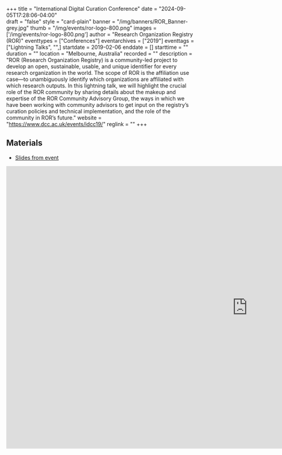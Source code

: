 +++
title = "International Digital Curation Conference" 
date = "2024-09-05T17:28:06-04:00"  
draft = "false" 
style = "card-plain" 
banner = "/img/banners/ROR_Banner-grey.jpg" 
thumb = "/img/events/ror-logo-800.png" 
images = ['/img/events/ror-logo-800.png']
author = "Research Organization Registry (ROR)" 
eventtypes = ["Conferences"]
eventarchives = ["2019"]
eventtags = ["Lightning Talks", "",]
startdate = 2019-02-06
enddate = []
starttime = ""
duration = ""
location = "Melbourne, Australia"
recorded = ""
description = "ROR (Research Organization Registry) is a community-led project to develop an open, sustainable, usable, and unique identifier for every research organization in the world. The scope of ROR is the affiliation use case—to unambiguously identify which organizations are affiliated with which research outputs. In this lightning talk, we will highlight the crucial role of the ROR community by sharing details about the makeup and expertise of the ROR Community Advisory Group, the ways in which we have been working with community advisors to get input on the registry’s curation policies and technical implementation, and the role of the community in ROR’s future."
website = "https://www.dcc.ac.uk/events/idcc19/"
reglink = ""
+++

## Materials 

- [Slides from event](https://docs.google.com/presentation/d/1CxM-pBrONeqL00HalB2_G4yCVWiCufhVus79eXo6Ees/pub?start=false&loop=false&delayms=3000)

<iframe src="https://docs.google.com/presentation/d/1CxM-pBrONeqL00HalB2_G4yCVWiCufhVus79eXo6Ees/embed?start=false&loop=false&delayms=3000" frameborder="0" width="1280" height="749" allowfullscreen="true" mozallowfullscreen="true" webkitallowfullscreen="true"></iframe>